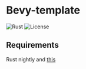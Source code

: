 # Bevy-template
![Rust](https://img.shields.io/badge/language-rust-1976d2?style=for-the-badge&logo=rust)
![License](https://img.shields.io/badge/license-misilelab-green?style=for-the-badge)

## Requirements

Rust nightly and [this](https://bevyengine.org/learn/book/getting-started/setup)
